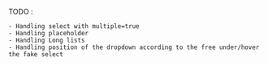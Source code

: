 TODO :

	- Handling select with multiple=true
	- Handling placeholder
	- Handling Long lists
	- Handling position of the dropdown according to the free under/hover the fake select
